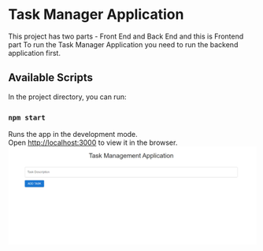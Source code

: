 # Task Manager Application

This project has two parts - Front End and Back End and this is Frontend part
To run the Task Manager Application you need to run the backend application first.


## Available Scripts

In the project directory, you can run:

### `npm start`

Runs the app in the development mode.\
Open [http://localhost:3000](http://localhost:3000) to view it in the browser.
![Initial Screen](image.png)

